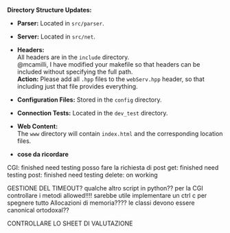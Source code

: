 **Directory Structure Updates:**

- **Parser:** Located in `src/parser`.
- **Server:** Located in `src/net`.
- **Headers:**  
	All headers are in the `include` directory.  
	@mcamilli, I have modified your makefile so that headers can be included without specifying the full path.  
	**Action:** Please add all `.hpp` files to the `webServ.hpp` header, so that including just that file provides everything.

- **Configuration Files:** Stored in the `config` directory.
- **Connection Tests:** Located in the `dev_test` directory.
- **Web Content:**  
	The `www` directory will contain `index.html` and the corresponding location files.

- **cose da ricordare**

CGI: finished need testing  posso fare la richiesta di post
get: finished need testing
post: finished need testing
delete: on working

GESTIONE DEL TIMEOUT?
qualche altro script in python?? per la CGI
controllare i metodi allowed!!!!
sarebbe utile implementare un ctrl c per spegnere tutto
Allocazioni di memoria????
le classi devono essere canonical ortodoxal??



CONTROLLARE LO SHEET DI VALUTAZIONE